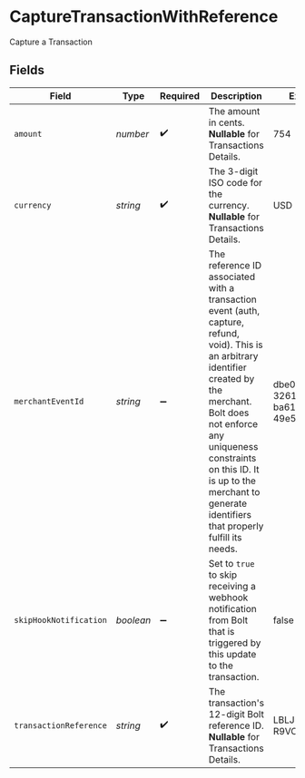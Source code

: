 # CaptureTransactionWithReference

Capture a Transaction


## Fields

| Field                                                                                                                                                                                                                                                                                       | Type                                                                                                                                                                                                                                                                                        | Required                                                                                                                                                                                                                                                                                    | Description                                                                                                                                                                                                                                                                                 | Example                                                                                                                                                                                                                                                                                     |
| ------------------------------------------------------------------------------------------------------------------------------------------------------------------------------------------------------------------------------------------------------------------------------------------- | ------------------------------------------------------------------------------------------------------------------------------------------------------------------------------------------------------------------------------------------------------------------------------------------- | ------------------------------------------------------------------------------------------------------------------------------------------------------------------------------------------------------------------------------------------------------------------------------------------- | ------------------------------------------------------------------------------------------------------------------------------------------------------------------------------------------------------------------------------------------------------------------------------------------- | ------------------------------------------------------------------------------------------------------------------------------------------------------------------------------------------------------------------------------------------------------------------------------------------- |
| `amount`                                                                                                                                                                                                                                                                                    | *number*                                                                                                                                                                                                                                                                                    | :heavy_check_mark:                                                                                                                                                                                                                                                                          | The amount in cents. **Nullable** for Transactions Details.                                                                                                                                                                                                                                 | 754                                                                                                                                                                                                                                                                                         |
| `currency`                                                                                                                                                                                                                                                                                  | *string*                                                                                                                                                                                                                                                                                    | :heavy_check_mark:                                                                                                                                                                                                                                                                          | The 3-digit ISO code for the currency. **Nullable** for Transactions Details.                                                                                                                                                                                                               | USD                                                                                                                                                                                                                                                                                         |
| `merchantEventId`                                                                                                                                                                                                                                                                           | *string*                                                                                                                                                                                                                                                                                    | :heavy_minus_sign:                                                                                                                                                                                                                                                                          | The reference ID associated with a transaction event (auth, capture, refund, void). This is an arbitrary identifier created by the merchant. Bolt does not enforce any uniqueness constraints on this ID. It is up to the merchant to generate identifiers that properly fulfill its needs. | dbe0cd5d-3261-41d9-ba61-49e5b9d07567                                                                                                                                                                                                                                                        |
| `skipHookNotification`                                                                                                                                                                                                                                                                      | *boolean*                                                                                                                                                                                                                                                                                   | :heavy_minus_sign:                                                                                                                                                                                                                                                                          | Set to `true` to skip receiving a webhook notification from Bolt that is triggered by this update to the transaction.                                                                                                                                                                       | false                                                                                                                                                                                                                                                                                       |
| `transactionReference`                                                                                                                                                                                                                                                                      | *string*                                                                                                                                                                                                                                                                                    | :heavy_check_mark:                                                                                                                                                                                                                                                                          | The transaction's 12-digit Bolt reference ID. **Nullable** for Transactions Details.                                                                                                                                                                                                        | LBLJ-TWW7-R9VC                                                                                                                                                                                                                                                                              |